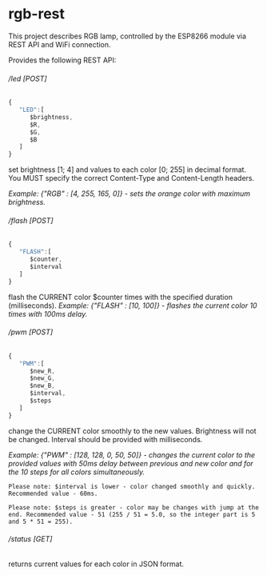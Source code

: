 # rgb-rest
This project describes RGB lamp, controlled by the ESP8266 module via REST API and WiFi connection.

Provides the following REST API:

###### /led [POST]
```javascript
{  
   "LED":[  
      $brightness,
      $R,
      $G,
      $B
   ]
}
```
set brightness [1; 4] and values to each color [0; 255] in decimal format. You MUST specify the correct Content-Type and Content-Length headers.

_Example: {"RGB" : [4, 255, 165, 0]} - sets the orange color with maximum brightness._

###### /flash [POST]
```javascript
{  
   "FLASH":[  
      $counter,
      $interval
   ]
}
```
flash the CURRENT color $counter times with the specified duration (milliseconds).
_Example: {"FLASH" : [10, 100]} - flashes the current color 10 times with 100ms delay._

###### /pwm [POST]
```javascript
{  
   "PWM":[  
      $new_R,
      $new_G,
      $new_B,
      $interval,
      $steps
   ]
}
```
change the CURRENT color smoothly to the new values. Brightness will not be changed. Interval should be provided with milliseconds.

_Example: {"PWM" : [128, 128, 0, 50, 50]} - changes the current color to the provided values with 50ms delay between previous and new color and for the 10 steps for all colors simultaneously._

	Please note: $interval is lower - color changed smoothly and quickly. Recommended value - 60ms.

	Please note: $steps is greater - color may be changes with jump at the end. Recommended value - 51 (255 / 51 = 5.0, so the integer part is 5 and 5 * 51 = 255).

###### /status [GET]
returns current values for each color in JSON format.
